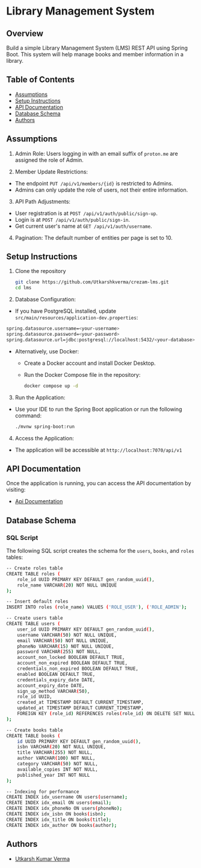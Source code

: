 # Library Management System

## Overview

Build a simple Library Management System (LMS) REST API using Spring Boot. This system will help manage books and member information in a library.

## Table of Contents

- [Assumptions](#assumptions)
- [Setup Instructions](#setup-instructions)
- [API Documentation](#api-documentation)
- [Database Schema](#database-schema)
- [Authors](#authors)

## Assumptions

1. Admin Role: Users logging in with an email suffix of `proton.me` are assigned the role of Admin.

2. Member Update Restrictions:
 - The endpoint `PUT /api/v1/members/{id}` is restricted to Admins.
 - Admins can only update the role of users, not their entire information. 

3. API Path Adjustments:
 - User registration is at `POST /api/v1/auth/public/sign-up`.
 - Login is at `POST /api/v1/auth/public/sign-in`.
 - Get current user's name at `GET /api/v1/auth/username`.

4. Pagination: The default number of entities per page is set to 10.


## Setup Instructions



1. Clone the repository
    ```bash
   git clone https://github.com/Utkarshkverma/crezam-lms.git
   cd lms
   
2. Database Configuration:
  - If you have PostgreSQL installed, update `src/main/resources/application-dev.properties`:
  ```bash
spring.datasource.username=<your-username>
spring.datasource.password=<your-password>
spring.datasource.url=jdbc:postgresql://localhost:5432/<your-database>
```
 - Alternatively, use Docker:
   
   - Create a Docker account and install Docker Desktop.
   - Run the Docker Compose file in the repository:

     ``` bash
     docker compose up -d
     ```
3. Run the Application:
- Use your IDE to run the Spring Boot application or run the following command:
   ```bash
   ./mvnw spring-boot:run
   ```
4. Access the Application:

- The application will be accessible at `http://localhost:7070/api/v1`


## API Documentation
Once the application is running, you can access the API documentation by visiting:
 - [Api Documentation](http://localhost:7070/api/v1/swagger-ui/index.html)

## Database Schema

### SQL Script

The following SQL script creates the schema for the `users`, `books`, and `roles` tables:
```bash
-- Create roles table
CREATE TABLE roles (
    role_id UUID PRIMARY KEY DEFAULT gen_random_uuid(),
    role_name VARCHAR(20) NOT NULL UNIQUE
);

-- Insert default roles
INSERT INTO roles (role_name) VALUES ('ROLE_USER'), ('ROLE_ADMIN');

-- Create users table
CREATE TABLE users (
    user_id UUID PRIMARY KEY DEFAULT gen_random_uuid(),
    username VARCHAR(50) NOT NULL UNIQUE,
    email VARCHAR(50) NOT NULL UNIQUE,
    phoneNo VARCHAR(15) NOT NULL UNIQUE,
    password VARCHAR(255) NOT NULL,
    account_non_locked BOOLEAN DEFAULT TRUE,
    account_non_expired BOOLEAN DEFAULT TRUE,
    credentials_non_expired BOOLEAN DEFAULT TRUE,
    enabled BOOLEAN DEFAULT TRUE,
    credentials_expiry_date DATE,
    account_expiry_date DATE,
    sign_up_method VARCHAR(50),
    role_id UUID,
    created_at TIMESTAMP DEFAULT CURRENT_TIMESTAMP,
    updated_at TIMESTAMP DEFAULT CURRENT_TIMESTAMP,
    FOREIGN KEY (role_id) REFERENCES roles(role_id) ON DELETE SET NULL
);

-- Create books table
CREATE TABLE books (
    id UUID PRIMARY KEY DEFAULT gen_random_uuid(),
    isbn VARCHAR(20) NOT NULL UNIQUE,
    title VARCHAR(255) NOT NULL,
    author VARCHAR(100) NOT NULL,
    category VARCHAR(50) NOT NULL,
    available_copies INT NOT NULL,
    published_year INT NOT NULL
);

-- Indexing for performance
CREATE INDEX idx_username ON users(username);
CREATE INDEX idx_email ON users(email);
CREATE INDEX idx_phoneNo ON users(phoneNo);
CREATE INDEX idx_isbn ON books(isbn);
CREATE INDEX idx_title ON books(title);
CREATE INDEX idx_author ON books(author);
```




## Authors

- [Utkarsh Kumar Verma](https://github.com/Utkarshkverma)

